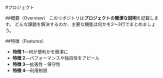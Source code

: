 #プロジェクト

##概要（Overview）
このリポジトリは**プロジェクトの簡潔な説明**を記載します。
どんな課題を解決するのか、主要な機能は何かを2～3行でまとめましょう。

##特徴（Features）
- **特徴 1**―何が便利かを簡潔に
- **特徴 2**―パフォーマンスや独自性をアピール
- **特徴 3**―拡張性・保守性
- **特徴 4**―利用制限